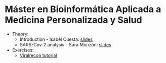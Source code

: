 # Máster en Bioinformática Aplicada a Medicina Personalizada y Salud
- Theory:
    - Introduction - Isabel Cuesta: [slides](slides/CLASE_BUISCIII_MASTERBIOINFO-MEDPER_INTRO.pdf)
    - SARS-Cov-2 analysis - Sara Monzón: [slides](slides/CLASE_BUISCIII_MASTERBIOINFO-MEDPER_SARSCOV2_vfinal.pdf)
- Exercises:
    - [Viralrecon tutorial](../resources/nextflow/exercises/sarscov2_training.md)
